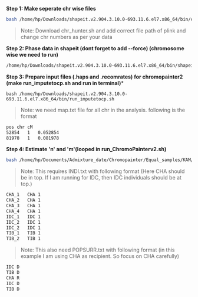 **Step 1: Make seperate chr wise files**
```bash
bash /home/hp/Downloads/shapeit.v2.904.3.10.0-693.11.6.el7.x86_64/bin/chr_hunter.sh
```
>Note: Download chr_hunter.sh and add correct file path of plink and change chr numbers as per your data

**Step 2: Phase data in shapeit (dont forget to add --force) (chromosome wise we need to run)**
```bash
/home/hp/Downloads/shapeit.v2.904.3.10.0-693.11.6.el7.x86_64/bin/shapeit --input-bed cdt1.bed cdt1.bim cdt1.fam --force -O cdt1
```
**Step 3: Prepare input files (.haps and .recomrates) for chromopainter2  (make run_imputetocp.sh and run in terminal)***
```bah
bash /home/hp/Downloads/shapeit.v2.904.3.10.0-693.11.6.el7.x86_64/bin/run_imputetocp.sh
```
>Note: we need map.txt file for all chr in the analysis. following is the format
```bash
pos	chr	cM
52854	1	0.052854
81978	1	0.081978
```
**Step 4: Estimate 'n' and 'm'(looped in run_ChromoPainterv2.sh)**
```bash
bash /home/hp/Documents/Admixture_date/Chromopainter/Equal_samples/KAM/run_ChromoPainterv2.sh
```
>Note: This requires INDI.txt with following format (Here CHA should be in top. If I am running for IDC, then IDC individuals should be at top.)
```bash
CHA_1	CHA	1
CHA_2	CHA	1
CHA_3	CHA	1
CHA_4	CHA	1
IDC_1	IDC	1
IDC_2	IDC	1
IDC_2	IDC	1
TIB_1	TIB	1
TIB_2	TIB	1
```
>Note: This also need POPSURR.txt with following format (in this example I am using CHA as recipient. So focus on CHA carefully)

```bash
IDC	D
TIB	D
CHA	R
IDC	D
TIB	D
```

